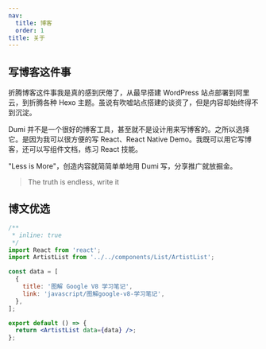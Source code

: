 ```yaml
---
nav:
  title: 博客
  order: 1
title: 关于
---
```


## 写博客这件事

折腾博客这件事我是真的感到厌倦了，从最早搭建 WordPress 站点部署到阿里云，到折腾各种 Hexo 主题。虽说有吹嘘站点搭建的谈资了，但是内容却始终得不到沉淀。

Dumi 并不是一个很好的博客工具，甚至就不是设计用来写博客的。之所以选择它。是因为我可以很方便的写 React、React Native Demo。我既可以用它写博客，还可以写组件文档，练习 React 技能。

"Less is More"，创造内容就简简单单地用 Dumi 写，分享推广就放掘金。

> The truth is endless, write it

## 博文优选

```jsx
/**
 * inline: true
 */
import React from 'react';
import ArtistList from '../../components/List/ArtistList';

const data = [
  {
    title: '图解 Google V8 学习笔记',
    link: 'javascript/图解google-v8-学习笔记',
  },
];

export default () => {
  return <ArtistList data={data} />;
};
```
